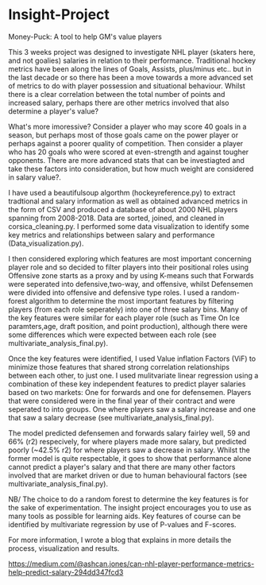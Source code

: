# Insight-Project
Money-Puck: A tool to help GM's value players

This 3 weeks project was designed to investigate NHL player (skaters here, and not goalies) salaries in relation to their performance. Traditional hockey metrics have been along the lines of Goals, Assists, plus/minus etc.. but in the last decade or so there has been a move towards a more advanced set of metrics to do with player possession and situational behaviour. Whilst there is a clear correlation between the total number of points and increased salary, perhaps there are other metrics involved that also determine a player's value? 

What's more imoressive? Consider a player who may score 40 goals in a season, but perhaps most of those goals came on the power player or perhaps against a poorer quality of competition. Then consider a player who has 20 goals who were scored at even-strength and against tougher opponents. There are more advanced stats that can be investiagted and take these factors into consideration, but how much weight are considered in salary value?.

I have used a beautifulsoup algorthm (hockeyreference.py) to extract tradtional and salary information as well as obtained advanced metrics in the form of CSV and produced a database of about 2000 NHL players spanning from 2008-2018. Data are sorted, joined, and cleaned in corsica_cleaning.py. I performed some data visualization to identify some key metrics and relationships between salary and performance (Data_visualization.py).

I then considered exploring which features are most important concerning player role and so decided to filter players into their positional roles using Offensive zone starts as a proxy and by using K-means such that Forwards were seperated into defensive,two-way, and offensive, whilst Defensemen were divided into offensive and defensive type roles. I used a random-forest algorithm to determine the most important features by filtering players (from each role seperately) into one of three salary bins. Many of the key features were similar for each player role (such as Time On Ice paramters,age, draft position, and point production), although there were some differences which were expected between each role (see multivariate_analysis_final.py).

Once the key features were identified, I used Value inflation Factors (ViF) to minimize those features that shared strong correlation relationships between each other, to just one. I used mulitvariate linear regression using a combination of these key independent features to predict player salaries based on two markets: One for forwards and one for defensemen. Players that were considered were in the final year of their contract and were seperated to into groups. One where players saw a salary increase and one that saw a salary decrease (see multivariate_analysis_final.py). 

The model predicted defensemen and forwards salary fairley well, 59 and 66% (r2) respecively, for where players made more salary, but predicted poorly (~42.5% r2) for where players saw a decrease in salary. Whilst the former model is quite respectable, it goes to show that performance alone cannot predict a player's salary and that there are many other factors involved that are market driven or due to human behavioural factors (see multivariate_analysis_final.py). 

NB/ The choice to do a random forest to determine the key features is for the sake of experimentation. The insight project encourages you to use as many tools as possible for learning aids. Key features of course can be identified by multivariate regression by use of P-values and F-scores.

For more information, I wrote a blog that explains in more details the process, visualization and results.

https://medium.com/@ashcan.jones/can-nhl-player-performance-metrics-help-predict-salary-294dd347fcd3


